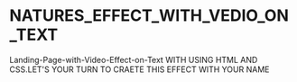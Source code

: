 # NATURES_EFFECT_WITH_VEDIO_ON_TEXT
Landing-Page-with-Video-Effect-on-Text WITH USING HTML AND CSS.LET'S YOUR TURN TO CRAETE THIS EFFECT WITH YOUR NAME

